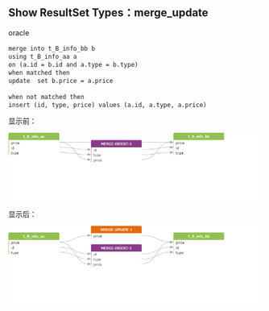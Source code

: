 ## Show ResultSet Types：merge_update

oracle
```
merge into t_B_info_bb b
using t_B_info_aa a
on (a.id = b.id and a.type = b.type)
when matched then
update  set b.price = a.price

when not matched then
insert (id, type, price) values (a.id, a.type, a.price) 
```
显示前：

![png](../images/rt_merge_update_01.png) 

显示后：

![png](../images/rt_merge_insert_02.png)